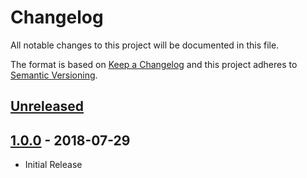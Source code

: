 # Changelog
All notable changes to this project will be documented in this file.

The format is based on [Keep a Changelog](http://keepachangelog.com/en/1.0.0/)
and this project adheres to [Semantic Versioning](http://semver.org/spec/v2.0.0.html).

## [Unreleased]

## [1.0.0] - 2018-07-29

- Initial Release

[Unreleased]: https://github.com/alexgurrola/PermanentExperienceBar/compare/v1.0.0...HEAD
[1.0.0]: https://github.com/alexgurrola/PermanentExperienceBar/tree/v1.0.0
